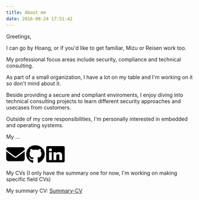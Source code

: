 ```yaml
---
title: About me
date: 2016-08-24 17:51:42
---
```

Greetings,

I can go by Hoang, or if you'd like to get familiar, Mizu or Reisen work too.

My professional focus areas include security, compliance and technical consulting.

As part of a small organization, I have a lot on my table and I'm working on it so don't mind about it.

Beside providing a secure and compliant enviroments, I enjoy diving into technical consulting projects to learn different security approaches and usecases from customers.

Outside of my core responsibilities, I'm personally interested in embedded and operating systems.

My ...

<img src="/static/images/envelope-solid.svg" width="50" height="50">
<img src="/static/images/github-brands-solid.svg" width="50" height="50">
<img src="/static/images/linkedin-brands-solid.svg" width="50" height="50">


My CVs (I only have the summary one for now, I'm working on making specific field CVs)

My summary CV:
[Summary-CV](</attachments/Summary CV - Nov24.pdf>)

